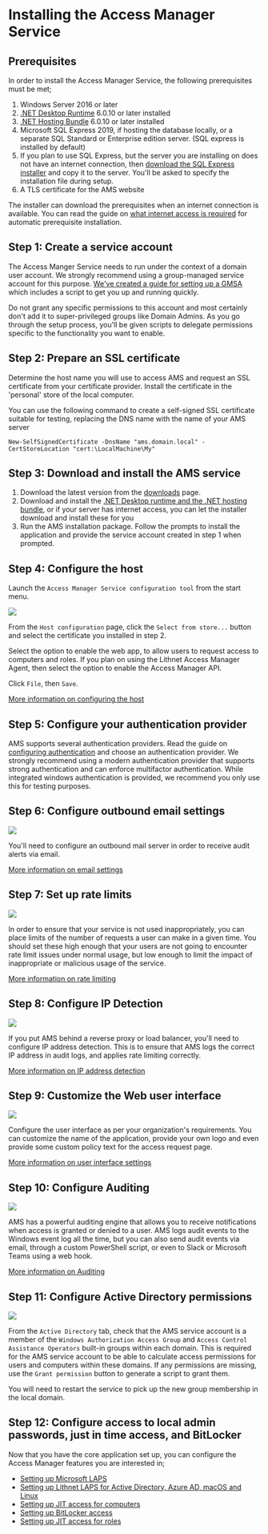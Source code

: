 # Installing the Access Manager Service

## Prerequisites

In order to install the Access Manager Service, the following prerequisites must be met;

1. Windows Server 2016 or later
2. [.NET Desktop Runtime](https://dotnet.microsoft.com/download/dotnet-core/6.0/runtime) 6.0.10 or later installed
3. [.NET Hosting Bundle](https://dotnet.microsoft.com/download/dotnet-core/6.0/runtime) 6.0.10 or later installed
4. Microsoft SQL Express 2019, if hosting the database locally, or a separate SQL Standard or Enterprise edition server. (SQL express is installed by default)
5. If you plan to use SQL Express, but the server you are installing on does not have an internet connection, then [download the SQL Express installer](https://download.microsoft.com/download/7/c/1/7c14e92e-bdcb-4f89-b7cf-93543e7112d1/SQLEXPR_x64_ENU.exe) and copy it to the server. You'll be asked to specify the installation file during setup.
6. A TLS certificate for the AMS website

The installer can download the prerequisites when an internet connection is available. You can read the guide on [what internet access is required](../../help-and-support/advanced-help-topics/internet-access-requirements.md) for automatic prerequisite installation.

## Step 1: Create a service account

The Access Manger Service needs to run under the context of a domain user account. We strongly recommend using a group-managed service account for this purpose. [We've created a guide for setting up a GMSA](creating-a-service-account-for-the-access-manager-service.md) which includes a script to get you up and running quickly.

Do not grant any specific permissions to this account and most certainly don't add it to super-privileged groups like Domain Admins. As you go through the setup process, you'll be given scripts to delegate permissions specific to the functionality you want to enable.

## Step 2: Prepare an SSL certificate

Determine the host name you will use to access AMS and request an SSL certificate from your certificate provider. Install the certificate in the 'personal' store of the local computer.

You can use the following command to create a self-signed SSL certificate suitable for testing, replacing the DNS name with the name of your AMS server

```
New-SelfSignedCertificate -DnsName "ams.domain.local" -CertStoreLocation "cert:\LocalMachine\My"
```

## Step 3: Download and install the AMS service

1. Download the latest version from the [downloads](../downloads.md) page.
2. Download and install the [.NET Desktop runtime and the .NET hosting bundle](https://dotnet.microsoft.com/download/dotnet-core/6.0/runtime), or if your server has internet access, you can let the installer download and install these for you
3. Run the AMS installation package. Follow the prompts to install the application and provide the service account created in step 1 when prompted.

## Step 4: Configure the host
Launch the `Access Manager Service configuration tool` from the start menu. 

![](../../images/ui-page-host-configuration.png)

From the `Host configuration` page, click the `Select from store...` button and select the certificate you installed in step 2.

Select the option to enable the web app, to allow users to request access to computers and roles. If you plan on using the Lithnet Access Manager Agent, then select the option to enable the Access Manager API.

Click `File`, then `Save`.

[More information on configuring the host](../../help-and-support/app-pages/host-configuration-page.md)

## Step 5: Configure your authentication provider

AMS supports several authentication providers. Read the guide on [configuring authentication](../../configuration/setting-up-authentication/) and choose an authentication provider. We strongly recommend using a modern authentication provider that supports strong authentication and can enforce multifactor authentication. While integrated windows authentication is provided, we recommend you only use this for testing purposes.

## Step 6: Configure outbound email settings

![](../../images/ui-page-email.png)

You'll need to configure an outbound mail server in order to receive audit alerts via email.

[More information on email settings](../../help-and-support/app-pages/email-page.md)

## Step 7: Set up rate limits

![](../../images/ui-page-rate-limits.png)

In order to ensure that your service is not used inappropriately, you can place limits of the number of requests a user can make in a given time. You should set these high enough that your users are not going to encounter rate limit issues under normal usage, but low enough to limit the impact of inappropriate or malicious usage of the service.

[More information on rate limiting](../../help-and-support/app-pages/rate-limits-page.md)

## Step 8: Configure IP Detection

![](../../images/ui-page-ip-detection.png)

If you put AMS behind a reverse proxy or load balancer, you'll need to configure IP address detection. This is to ensure that AMS logs the correct IP address in audit logs, and applies rate limiting correctly.

[More information on IP address detection](../../help-and-support/app-pages/ip-address-detection-page.md)

## Step 9: Customize the Web user interface

![](../../images/ui-page-user-interface.png)

Configure the user interface as per your organization's requirements. You can customize the name of the application, provide your own logo and even provide some custom policy text for the access request page.

[More information on user interface settings](../../help-and-support/app-pages/user-interface-page.md)

## Step 10: Configure Auditing

![](../../images/ui-page-auditing.png)

AMS has a powerful auditing engine that allows you to receive notifications when access is granted or denied to a user. AMS logs audit events to the Windows event log all the time, but you can also send audit events via email, through a custom PowerShell script, or even to Slack or Microsoft Teams using a web hook.

[More information on Auditing](../../help-and-support/app-pages/auditing-page.md)

## Step 11: Configure Active Directory permissions

![](../../images/ui-page-directory-configuration-active-directory.png)

From the `Active Directory` tab, check that the AMS service account is a member of the `Windows Authorization Access Group` and `Access Control Assistance Operators` built-in groups within each domain. This is required for the AMS service account to be able to calculate access permissions for users and computers within these domains. If any permissions are missing, use the `Grant permission` button to generate a script to grant them.

You will need to restart the service to pick up the new group membership in the local domain.

## Step 12: Configure access to local admin passwords, just in time access, and BitLocker

Now that you have the core application set up, you can configure the Access Manager features you are interested in;

* [Setting up Microsoft LAPS](../../configuration/deploying-features/setting-up-microsoft-laps.md)
* [Setting up Lithnet LAPS for Active Directory, Azure AD, macOS and Linux](../../configuration/deploying-features/setting-up-lithnet-laps/)
* [Setting up JIT access for computers](../../configuration/deploying-features/setting-up-jit-access.md)
* [Setting up BitLocker access](../../configuration/deploying-features/setting-up-bitlocker-access.md)
* [Setting up JIT access for roles](../../configuration/deploying-features/setting-up-jit-for-roles.md)